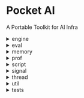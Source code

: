 # Pocket AI

A Portable Toolkit for AI Infra

<details>
<summary>engine</summary>

* [cl](https://github.com/cjmcv/pocket-ai/tree/master/engine/cl): A small computing framework based on opencl. 
This framework is designed to help you quickly call Opencl API to do the calculations you need.

```cpp
// Usage: After ensuring that your OpenCL is ready, you only need to include this header file. 
//        For more details, please refer to example/cl.
#include "pocket-ai/engine/cl/engine.hpp"
```

* [vk](https://github.com/cjmcv/pocket-ai/tree/master/engine/vk): A small computing framework based on vulkan. 
This framework is designed to help you quickly call vulkan's computing API to do the calculations you need.

```cpp
// Usage: After ensuring that your Vulkan is ready, you only need to include this header file. 
//        For more details, please refer to example/vk.
#include "pocket-ai/engine/vk/engine.hpp"
```

* [graph](https://github.com/cjmcv/pocket-ai/tree/master/engine/graph): A small multitasking scheduler that can quickly build efficient pipelines for your multiple tasks.

```cpp
// Usage: Only need to include this header file.
//        For more details, please refer to tests/engine/graph/graph_test.cpp.
#include "pocket-ai/engine/graph/graph.hpp"
```

* [infer](https://github.com/cjmcv/pocket-ai/tree/master/engine/infer): A tiny inference engine for microprocessors, with a library size of only 10K+.

```cpp
// Usage:1. Export your tflite model to a header file, 
//          as shown in file example/infer/export_model.sh. 
//          You will get a model structure file named x_model.h 
//          and a model weight file named x_model_params.h. 
//       2. Directly #include "x_model.h" and call Init, Run, and Deinit for utilization.
//
// More: 1. Use generate_test_models_tinynn.py to generate 
//          a custom model based on TinyNN for experiments. 
//          As shown in file example/infer/generate_model.sh.
//       2. Generate test data based on TFLite to verify whether 
//          the inference is correct. As shown in file 
//          example/infer/export_model.sh and example/infer/infer_main.cpp
```

</details>

<details>
<summary>eval</summary>

* [llm](https://github.com/cjmcv/pocket-ai/tree/master/eval/llm): A small tool is used to quickly verify whether the end-to-end calculation results are correct when accelerating and optimizing the large language model (LLM) inference engine.

```bash
# Usage: Refer to eval/llm/run.sh.
```
</details>

<details>
<summary>memory</summary>

* align_alloc: Byte-aligned memory allocation.
* allocator: Memory management for memory reuse.
* blocking_queue: A blocking producer-consumer queue using condition_variable and queue.
* frame_shift_cache: Manage the frame shift in audio processing.
* huffman_encoder: Compress the large arrays such as DL models.
* ring_buffer: A blocking ringbuffer.

</details>

<details>
<summary>prof</summary>

* cpu_selector: Choose which CPU core you want to run your code on.
* peak_perf_detector: Evaluate the peak CPU performance using FMLA instructions.
* timer

</details>

<details>
<summary>script</summary>

* obfuscator_a: An immature solution for obfuscating the .a static library. It's necessary to verify the usability of the generated library.

</details>

<details>
<summary>signal</summary>

* rfft / irfft: kiss_fft warpper.

</details>

<details>
<summary>thread</summary>

* internal_thread: It is commonly used for GPU data prefetching.
* thread_pool

</details>

<details>
<summary>util</summary>

* bmp_reader
* logger

</details>

<details>
<summary>tests</summary>

Unit tests
```bash
cd tests && ./build_win_x86.bat # windows
cd tests && ./build.sh          # linux
# run
.\bin\unit_tests
```
</details>